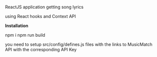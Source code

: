 ReactJS application getting song lyrics

using React hooks and Context API

**Installation**

npm i
npm run build

you need to setup src/config/defines.js files with the links to MusicMatch API with the corresponding API Key
